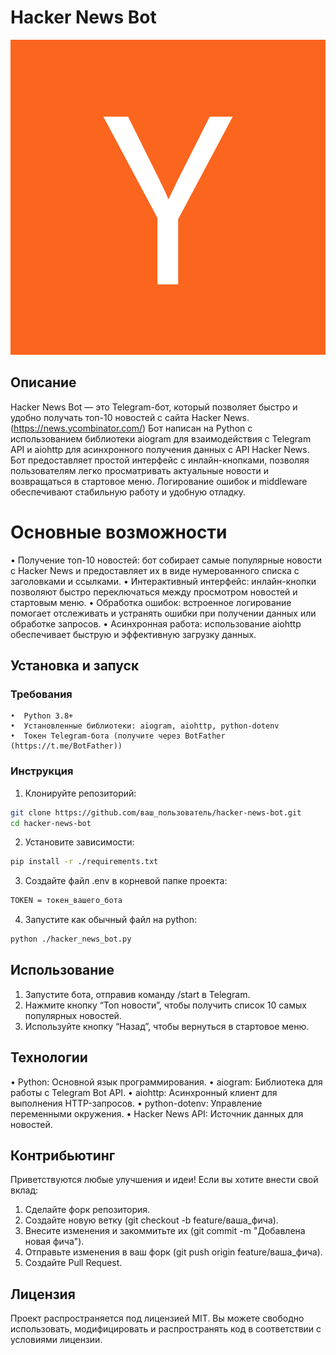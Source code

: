 # Hacker News Bot

![Image](https://github.com/Fekt0ral/hacker_news/raw/main/Y_Combinator_logo.svg.png)

## Описание

Hacker News Bot — это Telegram-бот, который позволяет быстро и удобно получать топ-10 новостей с сайта Hacker News. (https://news.ycombinator.com/) 
Бот написан на Python с использованием библиотеки aiogram для взаимодействия с Telegram API и aiohttp для асинхронного получения данных с API Hacker News.
Бот предоставляет простой интерфейс с инлайн-кнопками, позволяя пользователям легко просматривать актуальные новости и возвращаться в стартовое меню. Логирование ошибок и middleware обеспечивают стабильную работу и удобную отладку.

# Основные возможности

•  Получение топ-10 новостей: бот собирает самые популярные новости с Hacker News и предоставляет их в виде нумерованного списка с заголовками и ссылками.
•  Интерактивный интерфейс: инлайн-кнопки позволяют быстро переключаться между просмотром новостей и стартовым меню.
•  Обработка ошибок: встроенное логирование помогает отслеживать и устранять ошибки при получении данных или обработке запросов.
•  Асинхронная работа: использование aiohttp обеспечивает быструю и эффективную загрузку данных.

## Установка и запуск

### Требования
    •  Python 3.8+
    •  Установленные библиотеки: aiogram, aiohttp, python-dotenv
    •  Токен Telegram-бота (получите через BotFather (https://t.me/BotFather))

### Инструкция

1.  Клонируйте репозиторий:
```bash
git clone https://github.com/ваш_пользователь/hacker-news-bot.git
cd hacker-news-bot
```

2.  Установите зависимости:
```bash
pip install -r ./requirements.txt
```

3. Создайте файл .env в корневой папке проекта:
```bash
TOKEN = токен_вашего_бота
```

4. Запустите как обычный файл на python:
```bash
python ./hacker_news_bot.py
```

## Использование
1.  Запустите бота, отправив команду /start в Telegram.
2.  Нажмите кнопку “Топ новости”, чтобы получить список 10 самых популярных новостей.
3.  Используйте кнопку “Назад”, чтобы вернуться в стартовое меню.

## Технологии
•  Python: Основной язык программирования.
•  aiogram: Библиотека для работы с Telegram Bot API.
•  aiohttp: Асинхронный клиент для выполнения HTTP-запросов.
•  python-dotenv: Управление переменными окружения.
•  Hacker News API: Источник данных для новостей.

## Контрибьютинг
Приветствуются любые улучшения и идеи! Если вы хотите внести свой вклад:
1.  Сделайте форк репозитория.
2.  Создайте новую ветку (git checkout -b feature/ваша_фича).
3.  Внесите изменения и закоммитьте их (git commit -m "Добавлена новая фича").
4.  Отправьте изменения в ваш форк (git push origin feature/ваша_фича).
5.  Создайте Pull Request.

## Лицензия

Проект распространяется под лицензией MIT. Вы можете свободно использовать, модифицировать и распространять код в соответствии с условиями лицензии.


